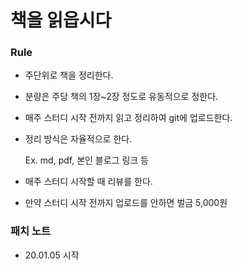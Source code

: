 # 책을 읽읍시다
### Rule

- 주단위로 책을 정리한다.

- 분량은 주당 책의 1장~2장 정도로 유동적으로 정한다.

- 매주 스터디 시작 전까지 읽고 정리하여 git에 업로드한다.

- 정리 방식은 자율적으로 한다. 

  Ex. md, pdf, 본인 블로그 링크 등

- 매주 스터디 시작할 때 리뷰를 한다.

- 만약 스터디 시작 전까지 업로드를 안하면 벌금 5,000원

### 패치 노트

- 20.01.05 시작
